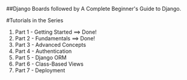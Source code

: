 ##Django Boards followed by A Complete Beginner's Guide to Django.

#Tutorials in the Series

1. Part 1 - Getting Started    ==>  Done!
1. Part 2 - Fundamentals       ==>  Done!
1. Part 3 - Advanced Concepts
1. Part 4 - Authentication
1. Part 5 - Django ORM
1. Part 6 - Class-Based Views
1. Part 7 - Deployment
